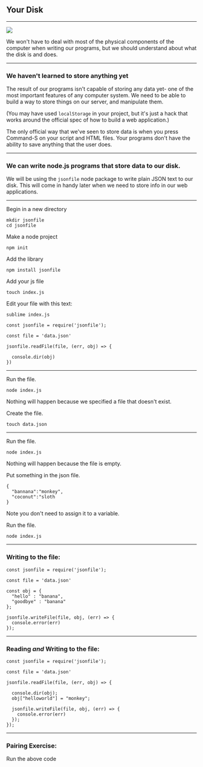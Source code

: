 ## Your Disk

---
![](https://i1.wp.com/techmits.com/wp-content/uploads/2017/11/Basic-Computer-Architecture.jpg?resize=852%2C465&ssl=1)

We won't have to deal with most of the physical components of the computer when writing our programs, but we should understand about what the disk is and does.

---

### We haven't learned to store anything yet

The result of our programs isn't capable of storing any data yet- one of the most important features of any computer system. We need to be able to build a way to store things on our server, and manipulate them.

(You may have used `localStorage` in your project, but it's just a hack that works around the official spec of how to build a web application.)

The only official way that we've seen to store data is when you press Command-S on your script and HTML files. Your programs don't have the ability to save anything that the user does.

---

### We can write node.js programs that store data to our disk.

We will be using the `jsonfile` node package to write plain JSON text to our disk. This will come in handy later when we need to store info in our web applications.

---

Begin in a new directory

```
mkdir jsonfile
cd jsonfile
```

Make a node project
```
npm init
```

Add the library
```
npm install jsonfile
```

Add your js file
```
touch index.js
```

Edit your file with this text:
```
sublime index.js
```

```
const jsonfile = require('jsonfile');

const file = 'data.json'

jsonfile.readFile(file, (err, obj) => {

  console.dir(obj)
})
```

---

Run the file.
```
node index.js
```

Nothing will happen because we specified a file that doesn't exist.

Create the file.
```
touch data.json
```

---

Run the file.
```
node index.js
```

Nothing will happen because the file is empty.

Put something in the json file.
```
{
  "bannana":"monkey",
  "coconut":"sloth
}
```
Note you don't need to assign it to a variable.

Run the file.
```
node index.js
```

---

### Writing to the file:

```
const jsonfile = require('jsonfile');

const file = 'data.json'

const obj = {
  "hello" : "banana",
  "goodbye" : "banana"
};

jsonfile.writeFile(file, obj, (err) => {
  console.error(err)
});
```
---

### Reading *and* Writing to the file:

```
const jsonfile = require('jsonfile');

const file = 'data.json'

jsonfile.readFile(file, (err, obj) => {

  console.dir(obj);
  obj["helloworld"] = "monkey";

  jsonfile.writeFile(file, obj, (err) => {
    console.error(err)
  });
});
```
---

### Pairing Exercise:
Run the above code
